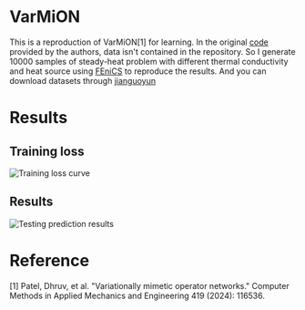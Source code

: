 # VarMiON
This is a reproduction of VarMiON[1] for learning. 
In the original [code](https://github.com/dhruvpatel108/VarMiON) provided by the authors, data isn't contained in the repository. So I generate 10000 samples of steady-heat problem with different thermal conductivity and heat source using [FEniCS](https://fenicsproject.org/) to reproduce the results.
And you can download datasets through [jianguoyun](https://www.jianguoyun.com/c/sd/1a29efc/39d67d926c514f33#from=https%3A%2F%2Fwww.jianguoyun.com%2Fc%2Fsd%2F1a29efc%2F39d67d926c514f33)

# Results
## Training loss
![Training loss curve](https://github.com/CokerPad/VarMiON/tree/main/Image/image-1.png)
## Results
![Testing prediction results](https://github.com/CokerPad/VarMiON/tree/main/Image/image.png)

# Reference
[1] Patel, Dhruv, et al. "Variationally mimetic operator networks." Computer Methods in Applied Mechanics and Engineering 419 (2024): 116536.

